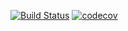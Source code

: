 [![Build Status](https://www.travis-ci.com/zCRUSADERz/Customer-service.svg?branch=main)](https://www.travis-ci.com/github/zCRUSADERz/Customer-service)
[![codecov](https://codecov.io/gh/zCRUSADERz/Customer-service/branch/master/graph/badge.svg)](https://codecov.io/gh/zCRUSADERz/Customer-service)
